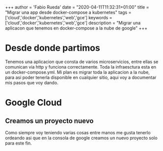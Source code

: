+++
author = 'Fabio Rueda'
date = "2020-04-11T11:32:31+01:00"
title = "Migrar una app desde docker-compose a kubernetes"
tags = ['cloud','docker','kubernetes','web','gce']
keywords =  ['cloud','docker','kubernetes','web','gce']
description = "Migrar una aplicacon que tenemos en docker-compose a la nube de google"
+++


# Desde donde partimos
Tenemos una aplicacion que consta de varios microservicios, entre ellas se comunican via http y funciona correctamente. Toda la infraesctura esta en un docker-compose.yml.
Mi plan es migrar toda la aplicacion a la nube, para asi poder tenerla disponible en cualquier sitio, aqui voy a documentar mis pasos que voy dando.

# Google Cloud

## Creamos un proyecto nuevo
Como siempre voy teniendo varias cosas entre manos me gusta tenerlo ordeando asi que en la consola de google creamos un nuevo proyecto solo para este fin.
